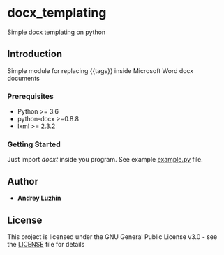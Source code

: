 # docx_templating

Simple docx templating on python

## Introduction

Simple module for replacing {{tags}} inside Microsoft Word docx documents

### Prerequisites

* Python >= 3.6
* python-docx >=0.8.8
* lxml >= 2.3.2

### Getting Started

Just import *docxt* inside you program. See example [example.py](example.py) file.

## Author

* **Andrey Luzhin**

## License

This project is licensed under the GNU General Public License v3.0 - see the [LICENSE](LICENSE) file for details
